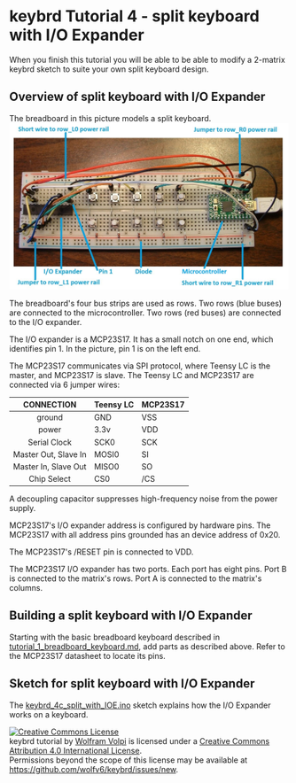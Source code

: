 keybrd Tutorial 4 - split keyboard with I/O Expander
====================================================
When you finish this tutorial you will be able to be able to modify a 2-matrix keybrd sketch to suite your own split keyboard design.

Overview of split keyboard with I/O Expander
--------------------------------------------
The breadboard in this picture models a split keyboard.
![breadboard keyboard with 2 rows and 4 columns of keys](images/breadboard_keyboard_2x5_labeled.jpg "2x5 breadboard keyboard")

The breadboard's four bus strips are used as rows.
Two rows (blue buses) are connected to the microcontroller.
Two rows (red buses) are connected to the I/O expander.

The I/O expander is a MCP23S17.
It has a small notch on one end, which identifies pin 1.
In the picture, pin 1 is on the left end.

The MCP23S17 communicates via SPI protocol, where Teensy LC is the master, and MCP23S17 is slave.
The Teensy LC and MCP23S17 are connected via 6 jumper wires:

|CONNECTION          |Teensy LC|MCP23S17|
|:------------------:|---------|--------|
|ground              | GND     | VSS    |
|power               | 3.3v    | VDD    |
|Serial Clock        | SCK0    | SCK    |
|Master Out, Slave In| MOSI0   | SI     |
|Master In, Slave Out| MISO0   | SO     |
|Chip Select         | CS0     | /CS    |

A decoupling capacitor suppresses high-frequency noise from the power supply.

MCP23S17's I/O expander address is configured by hardware pins.
The MCP23S17 with all address pins grounded has an device address of 0x20.

The MCP23S17's /RESET pin is connected to VDD.

The MCP23S17 I/O expander has two ports.  Each port has eight pins.
Port B is connected to the matrix's rows.
Port A is connected to the matrix's columns.

Building a split keyboard with I/O Expander
-------------------------------------------
Starting with the basic breadboard keyboard described in [tutorial_1_breadboard_keyboard.md](tutorial_1_breadboard_keyboard.md), add parts as described above.
Refer to the MCP23S17 datasheet to locate its pins.

<!-- todo schematic with IOE power decoupling capacitor
This schematic was written by consulting the I/O expander's datasheet and using the ?? tool. -->

Sketch for split keyboard with I/O Expander
-------------------------------------------
The [keybrd_4c_split_with_IOE.ino](keybrd_4c_split_with_IOE/keybrd_4c_split_with_IOE.ino)
 sketch explains how the I/O Expander works on a keyboard.

<a rel="license" href="https://creativecommons.org/licenses/by/4.0/"><img alt="Creative Commons License" style="border-width:0" src="https://licensebuttons.net/l/by/4.0/88x31.png" /></a><br /><span xmlns:dct="http://purl.org/dc/terms/" property="dct:title">keybrd tutorial</span> by <a xmlns:cc="https://creativecommons.org/ns" href="https://github.com/wolfv6/keybrd" property="cc:attributionName" rel="cc:attributionURL">Wolfram Volpi</a> is licensed under a <a rel="license" href="https://creativecommons.org/licenses/by/4.0/">Creative Commons Attribution 4.0 International License</a>.<br />Permissions beyond the scope of this license may be available at <a xmlns:cc="https://creativecommons.org/ns" href="https://github.com/wolfv6/keybrd/issues/new" rel="cc:morePermissions">https://github.com/wolfv6/keybrd/issues/new</a>.
